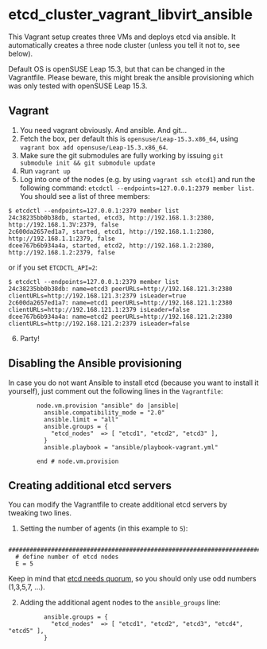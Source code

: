 # etcd_cluster_vagrant_libvirt_ansible

This Vagrant setup creates three VMs and deploys etcd via ansible. It automatically creates a three node cluster (unless you tell it not to, see below).

Default OS is openSUSE Leap 15.3, but that can be changed in the Vagrantfile. Please beware, this might break the ansible provisioning which was only tested with openSUSE Leap 15.3.

## Vagrant

1. You need vagrant obviously. And ansible. And git...
2. Fetch the box, per default this is `opensuse/Leap-15.3.x86_64`, using `vagrant box add opensuse/Leap-15.3.x86_64`.
3. Make sure the git submodules are fully working by issuing `git submodule init && git submodule update`
4. Run `vagrant up`
5. Log into one of the nodes (e.g. by using `vagrant ssh etcd1`) and run the following command: `etcdctl --endpoints=127.0.0.1:2379 member list`. You should see a list of three members:
```
$ etcdctl --endpoints=127.0.0.1:2379 member list
24c38235bb0b38db, started, etcd3, http://192.168.1.3:2380, http://192.168.1.3V:2379, false
2c600da2657ed1a7, started, etcd1, http://192.168.1.1:2380, http://192.168.1.1:2379, false
dcee767b6b934a4a, started, etcd2, http://192.168.1.2:2380, http://192.168.1.2:2379, false
```

or if you set `ETCDCTL_API=2`:

```
$ etcdctl --endpoints=127.0.0.1:2379 member list
24c38235bb0b38db: name=etcd3 peerURLs=http://192.168.121.3:2380 clientURLs=http://192.168.121.3:2379 isLeader=true
2c600da2657ed1a7: name=etcd1 peerURLs=http://192.168.121.1:2380 clientURLs=http://192.168.121.1:2379 isLeader=false
dcee767b6b934a4a: name=etcd2 peerURLs=http://192.168.121.2:2380 clientURLs=http://192.168.121.2:2379 isLeader=false
```
6. Party!

## Disabling the Ansible provisioning

In case you do not want Ansible to install etcd (because you want to install it yourself), just comment out the following lines in the `Vagrantfile`:
```
        node.vm.provision "ansible" do |ansible|
          ansible.compatibility_mode = "2.0"
          ansible.limit = "all"
          ansible.groups = {
            "etcd_nodes"  => [ "etcd1", "etcd2", "etcd3" ],
          }
          ansible.playbook = "ansible/playbook-vagrant.yml"

        end # node.vm.provision
```

## Creating additional etcd servers

You can modify the Vagrantfile to create additional etcd servers by tweaking two lines.

1. Setting the number of agents (in this example to `5`):

```
  ###################################################################################
  # define number of etcd nodes
  E = 5
```

Keep in mind that [etcd needs quorum](https://etcd.io/docs/v3.5/faq/#why-an-odd-number-of-cluster-members), so you should only use odd numbers (1,3,5,7, ...).

2. Adding the additional agent nodes to the `ansible_groups` line:
```
          ansible.groups = {
            "etcd_nodes"  => [ "etcd1", "etcd2", "etcd3", "etcd4", "etcd5" ],
          }
```
